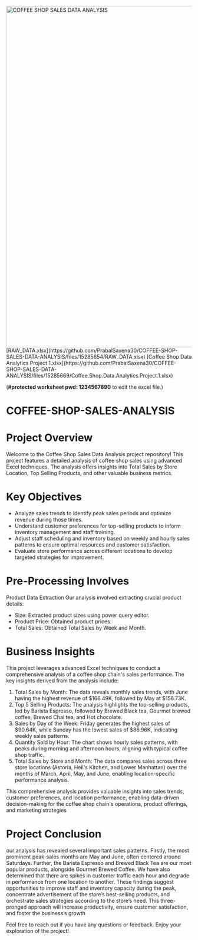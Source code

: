 <img width="924" alt="COFFEE SHOP SALES DATA ANALYSIS" src="https://github.com/PrabalSaxena30/COFFEE-SHOP-SALES-DATA-ANALYSIS/assets/163385058/1dc09f29-111d-46de-b93f-fd3ab17c32c9">
[RAW_DATA.xlsx](https://github.com/PrabalSaxena30/COFFEE-SHOP-SALES-DATA-ANALYSIS/files/15285654/RAW_DATA.xlsx)
[Coffee Shop Data Analytics Project 1.xlsx](https://github.com/PrabalSaxena30/COFFEE-SHOP-SALES-DATA-ANALYSIS/files/15285669/Coffee.Shop.Data.Analytics.Project.1.xlsx)                            

(**#protected worksheet pwd: 1234567890** to edit the excel file.)

# **COFFEE-SHOP-SALES-ANALYSIS**

# **Project Overview**

   Welcome to the Coffee Shop Sales Data Analysis project repository! This project features a detailed analysis of coffee shop sales using advanced Excel techniques.
   The analysis offers insights into Total Sales by Store Location, Top Selling Products, and other valuable business metrics.

# **Key Objectives**
   * Analyze sales trends to identify peak sales periods and optimize revenue during those times.
   * Understand customer preferences for top-selling products to inform inventory management and staff training.
   * Adjust staff scheduling and inventory based on weekly and hourly sales patterns to ensure optimal resources and customer satisfaction.
   * Evaluate store performance across different locations to develop targeted strategies for improvement.
# **Pre-Processing Involves**
Product Data Extraction 
   Our analysis involved extracting crucial product details:
   - Size: Extracted product sizes using power query editor.
   - Product Price: Obtained product prices.
   - Total Sales: Obtained Total Sales by Week and Month.

# **Business Insights**

This project leverages advanced Excel techniques to conduct a comprehensive analysis of a coffee shop chain's sales performance. The key insights derived from the analysis include:

1. Total Sales by Month: The data reveals monthly sales trends, with June having the highest revenue of $166.49K, followed by May at $156.73K.
2. Top 5 Selling Products: The analysis highlights the top-selling products, led by Barista Espresso, followed by Brewed Black tea, Gourmet brewed coffee, Brewed Chai tea, and Hot chocolate.
3. Sales by Day of the Week: Friday generates the highest sales of $90.64K, while Sunday has the lowest sales of $86.96K, indicating weekly sales patterns.
4. Quantity Sold by Hour: The chart shows hourly sales patterns, with peaks during morning and afternoon hours, aligning with typical coffee shop traffic.
5. Total Sales by Store and Month: The data compares sales across three store locations (Astoria, Hell's Kitchen, and Lower Manhattan) over the months of March, April, May, and June, enabling location-specific performance analysis.

This comprehensive analysis provides valuable insights into sales trends, customer preferences, and location performance, enabling data-driven decision-making for the coffee shop chain's operations, product offerings, and marketing strategies

# **Project Conclusion**

our analysis has revealed several important sales patterns. Firstly, the most prominent peak-sales months are May and June, often centered around Saturdays. 
Further, the Barista Espresso and Brewed Black Tea are our most popular products, alongside Gourmet Brewed Coffee. We have also determined that there are spikes
in customer traffic each hour and degrade in performance from one location to another. These findings suggest opportunities to improve staff and inventory capacity
during the peak, concentrate advertisement of the store’s best-selling products, and orchestrate sales strategies according to the store’s need. This three-pronged 
approach will increase productivity, ensure customer satisfaction, and foster the business’s growth

Feel free to reach out if you have any questions or feedback. Enjoy your exploration of the project!
